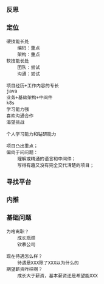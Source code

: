 ### 反思

### 定位

    硬技能长处
        编码：重点
        架构：重点
    软技能长处
        团队：尝试
        沟通：尝试

    项目经历+工作内容的专长
    java
    业务+基础架构+中间件
    k8s
    学习能力强
    喜欢沟通合作
    渴望挑战

    个人学习能力和钻研能力

    项目凸出重点；
    偏向于问问题：
        理解或精通的语言和中间件；
        写得有趣又没有完全交代清楚的项目；

### 寻找平台

### 内推

### 基础问题
    为啥离职？
        成长瓶颈
        钦慕公司

    现在待遇怎么样？
        待遇是XXX除了XXX以为什么的
    期望薪资咋样啊？
        成长大于薪资，基本薪资还是希望能XXX
